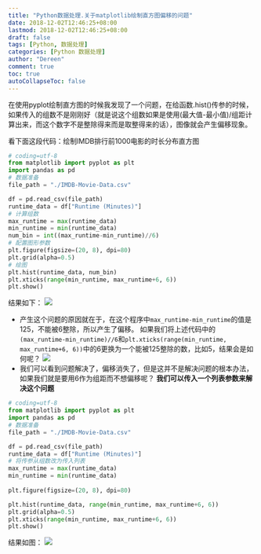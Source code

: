 ```yaml
---
title: "Python数据处理.关于matplotlib绘制直方图偏移的问题"
date: 2018-12-02T12:46:25+08:00
lastmod: 2018-12-02T12:46:25+08:00
draft: false
tags: [Python, 数据处理]
categories: [Python 数据处理]
author: "Dereen"
comment: true
toc: true
autoCollapseToc: false
---
```


在使用pyplot绘制直方图的时候我发现了一个问题，在给函数.hist()传参的时候，如果传入的组数不是刚刚好（就是说这个组数如果是使用(最大值-最小值)/组距计算出来，而这个数字不是整除得来而是取整得来的话），图像就会产生偏移现象。

看下面这段代码：绘制IMDB排行前1000电影的时长分布直方图
```python
# coding=utf-8
from matplotlib import pyplot as plt
import pandas as pd
# 数据准备
file_path = "./IMDB-Movie-Data.csv"

df = pd.read_csv(file_path)
runtime_data = df["Runtime (Minutes)"]
# 计算组数
max_runtime = max(runtime_data)
min_runtime = min(runtime_data)
num_bin = int((max_runtime-min_runtime)//6)
# 配置图形参数
plt.figure(figsize=(20, 8), dpi=80)
plt.grid(alpha=0.5)
# 绘图
plt.hist(runtime_data, num_bin)
plt.xticks(range(min_runtime, max_runtime+6, 6))
plt.show()
```
结果如下：
![](https://i.loli.net/2018/09/25/5ba9bd4caad34.png)
- 产生这个问题的原因就在于，在这个程序中`max_runtime-min_runtime`的值是125，不能被6整除，所以产生了偏移。
如果我们将上述代码中的`(max_runtime-min_runtime)//6`和`plt.xticks(range(min_runtime, max_runtime+6, 6))`中的6更换为一个能被125整除的数，比如5，结果会是如何呢？
![](https://i.loli.net/2018/09/25/5ba9befce735c.png)
- 我们可以看到问题解决了，偏移消失了，但是这并不是解决问题的根本办法，如果我们就是要用6作为组距而不想偏移呢？
**我们可以传入一个列表参数来解决这个问题**
```python
# coding=utf-8
from matplotlib import pyplot as plt
import pandas as pd
# 数据准备
file_path = "./IMDB-Movie-Data.csv"

df = pd.read_csv(file_path)
runtime_data = df["Runtime (Minutes)"]
# 将传参从组数改为传入列表
max_runtime = max(runtime_data)
min_runtime = min(runtime_data)
	
plt.figure(figsize=(20, 8), dpi=80)

plt.hist(runtime_data, range(min_runtime, max_runtime+6, 6))
plt.grid(alpha=0.5)
plt.xticks(range(min_runtime, max_runtime+6, 6))
plt.show()
```
结果如图：
![](https://i.loli.net/2018/09/25/5ba9c056abec9.png)